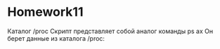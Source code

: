 # Homework11
Каталог /proc
Скрипт представляет собой аналог команды ps ax
Он берет данные из каталога /proc:
